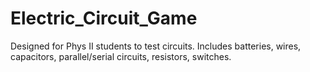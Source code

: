 # Electric_Circuit_Game
Designed for Phys II students to test circuits. Includes batteries, wires, capacitors, parallel/serial circuits, resistors, switches.
